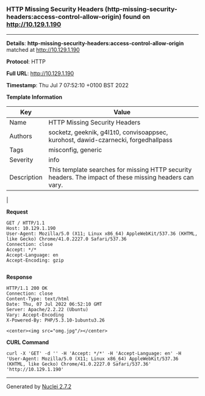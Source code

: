 ### HTTP Missing Security Headers (http-missing-security-headers:access-control-allow-origin) found on http://10.129.1.190
---
**Details**: **http-missing-security-headers:access-control-allow-origin**  matched at http://10.129.1.190

**Protocol**: HTTP

**Full URL**: http://10.129.1.190

**Timestamp**: Thu Jul 7 07:52:10 +0100 BST 2022

**Template Information**

| Key | Value |
|---|---|
| Name | HTTP Missing Security Headers |
| Authors | socketz, geeknik, g4l1t0, convisoappsec, kurohost, dawid-czarnecki, forgedhallpass |
| Tags | misconfig, generic |
| Severity | info |
| Description | This template searches for missing HTTP security headers. The impact of these missing headers can vary.
 |

**Request**
```http
GET / HTTP/1.1
Host: 10.129.1.190
User-Agent: Mozilla/5.0 (X11; Linux x86_64) AppleWebKit/537.36 (KHTML, like Gecko) Chrome/41.0.2227.0 Safari/537.36
Connection: close
Accept: */*
Accept-Language: en
Accept-Encoding: gzip


```

**Response**
```http
HTTP/1.1 200 OK
Connection: close
Content-Type: text/html
Date: Thu, 07 Jul 2022 06:52:10 GMT
Server: Apache/2.2.22 (Ubuntu)
Vary: Accept-Encoding
X-Powered-By: PHP/5.3.10-1ubuntu3.26

<center><img src="omg.jpg"/></center>

```


**CURL Command**
```
curl -X 'GET' -d '' -H 'Accept: */*' -H 'Accept-Language: en' -H 'User-Agent: Mozilla/5.0 (X11; Linux x86_64) AppleWebKit/537.36 (KHTML, like Gecko) Chrome/41.0.2227.0 Safari/537.36' 'http://10.129.1.190'
```
---
Generated by [Nuclei 2.7.2](https://github.com/projectdiscovery/nuclei)